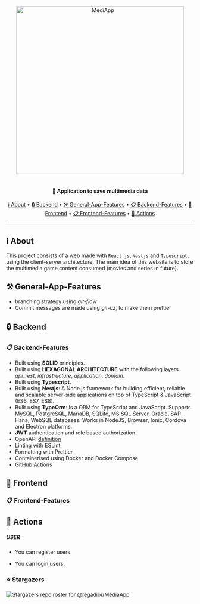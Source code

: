 <div align="center">
 <img
  width="450"
 alt="MediApp"
 src="https://i.imgur.com/SnC2s6s.png">
<br>
<br>

<h4>
  🚀 Application to save multimedia data
</h4>

 <a href="#ℹ️-about">ℹ️ About</a> •
 <a href="#-backend"> 🔒 Backend</a> •
 <a href="#-general-app-features"> ⚒ General-App-Features</a> •
 <a href="#-backend-features"> 📋 Backend-Features</a> •
 <a href="#-frontend"> 🔑 Frontend</a> •
 <a href="#-frontend-features"> 📋 Frontend-Features</a> •
 <a href="#-actions">🌚 Actions</a>

</div>

---

## ℹ️ About

This project consists of a web made with ` React.js `, `Nestjs` and `Typescript`, using the client-server architecture. The main idea of this website is to store the multimedia game content consumed (movies and series in future).

## ⚒ General-App-Features
- branching strategy using *git-flow*
- Commit messages are made using *git-cz*, to make them prettier
## 🔒 Backend
### 📋 Backend-Features
- Built using **SOLID** principles.
- Built using **HEXAGONAL ARCHITECTURE** with the following layers *api_rest*, *infrastructure*, *application*, *domain*.
- Built using **Typescript**.
- Built using **Nestjs**: A Node.js framework for building efficient, reliable and scalable server-side applications on top of TypeScript & JavaScript (ES6, ES7, ES8).
- Built using **TypeOrm**: Is a ORM for TypeScript and JavaScript. Supports MySQL, PostgreSQL, MariaDB, SQLite, MS SQL Server, Oracle, SAP Hana, WebSQL databases. Works in NodeJS, Browser, Ionic, Cordova and Electron platforms.
- **JWT** authentication and role based authorization.
- OpenAPI [definition](MediApp.yaml)
- Linting with ESLint
- Formatting with Prettier
- Containerised using Docker and Docker Compose
- GitHub Actions


## 🔑 Frontend

### 📋 Frontend-Features


## 🌚 Actions

##### USER

- You can register users.

- You can login users.


### ⭐ Stargazers

[![Stargazers repo roster for @regadior/MediaApp](https://reporoster.com/stars/regadior/MediaApp)](https://github.com/regadior/MediaApp/stargazers)

